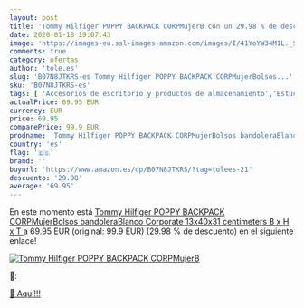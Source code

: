 ```yaml
---
layout: post
title: 'Tommy Hilfiger POPPY BACKPACK CORPMujerB con un 29.98 % de descuento'
date: 2020-01-18 19:07:43
image: 'https://images-eu.ssl-images-amazon.com/images/I/41YoYW34M1L._SL400_.jpg'
comments: true
category: ofertas
author: 'tole.es'
slug: 'B07N8JTKRS-es Tommy Hilfiger POPPY BACKPACK CORPMujerBolsos...'
sku: 'B07N8JTKRS-es'
tags: [ 'Accesorios de escritorio y productos de almacenamiento','Estuches escolares','Herramientas de mano para jardinería','Jardinería','Jardín','Material de oficina','Materiales, organizadores y dispensadores de escritorio','Oficina y papelería','Tijeras de podar para jardinería','backpack', ]
actualPrice: 69.95 EUR
currency: EUR
price: 69.95
comparePrice: 99.9 EUR
prodname: 'Tommy Hilfiger POPPY BACKPACK CORPMujerBolsos bandoleraBlanco  Corporate  13x40x31 centimeters  B x H x T '
country: 'es'
flag: '🇪🇸'
brand: ''
buyurl: 'https://www.amazon.es/dp/B07N8JTKRS/?tag=tolees-21'
descuento: '29.98'
average: '69.95'
---
```


En este momento está [Tommy Hilfiger POPPY BACKPACK CORPMujerBolsos bandoleraBlanco  Corporate  13x40x31 centimeters  B x H x T ](https://www.amazon.es/dp/B07N8JTKRS/?tag=tolees-21) a 69.95 EUR (original: 99.9 EUR) (29.98 %  de descuento) en el siguiente enlace!

[![Tommy Hilfiger POPPY BACKPACK CORPMujerB](https://images-eu.ssl-images-amazon.com/images/I/41YoYW34M1L._SL400_.jpg)](https://www.amazon.es/dp/B07N8JTKRS/?tag=tolees-21)

🔎:


[🛒 Aquí!!!](https://www.amazon.es/dp/B07N8JTKRS/?tag=tolees-21)
